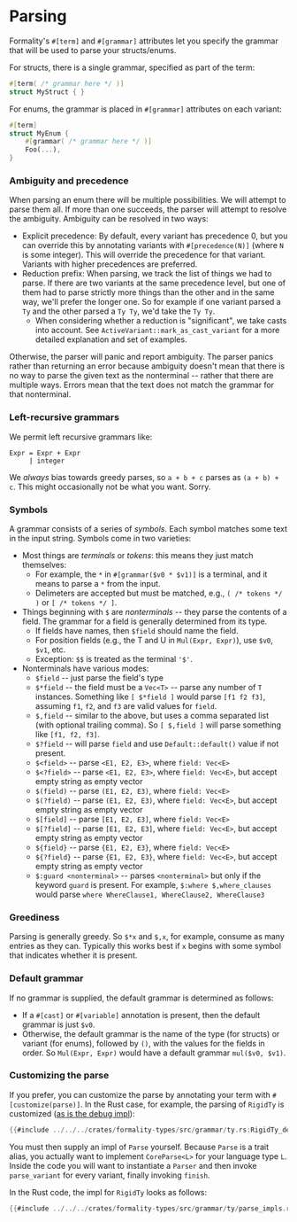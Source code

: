 # Parsing

Formality's `#[term]` and `#[grammar]` attributes let you specify the grammar that will be used to parse your structs/enums.

For structs, there is a single grammar, specified as part of the term:

```rust
#[term( /* grammar here */ )]
struct MyStruct { }
```

For enums, the grammar is placed in `#[grammar]` attributes on each variant:

```rust
#[term]
struct MyEnum {
    #[grammar( /* grammar here */ )]
    Foo(...),
}
```

### Ambiguity and precedence

When parsing an enum there will be multiple possibilities. We will attempt to parse them all. If more than one succeeds, the parser will attempt to resolve the ambiguity. Ambiguity can be resolved in two ways:

* Explicit precedence: By default, every variant has precedence 0, but you can override this by annotating variants with `#[precedence(N)]` (where `N` is some integer). This will override the precedence for that variant. Variants with higher precedences are preferred.
* Reduction prefix: When parsing, we track the list of things we had to parse. If there are two variants at the same precedence level, but one of them had to parse strictly more things than the other and in the same way, we'll prefer the longer one. So for example if one variant parsed a `Ty` and the other parsed a `Ty Ty`, we'd take the `Ty Ty`.
    * When considering whether a reduction is "significant", we take casts into account. See `ActiveVariant::mark_as_cast_variant` for a more detailed explanation and set of examples.

Otherwise, the parser will panic and report ambiguity. The parser panics rather than returning an error because ambiguity doesn't mean that there is no way to parse the given text as the nonterminal -- rather that there are multiple ways. Errors mean that the text does not match the grammar for that nonterminal.

### Left-recursive grammars

We permit left recursive grammars like:

```
Expr = Expr + Expr
     | integer
```

We *always* bias towards greedy parses, so `a + b + c` parses as `(a + b) + c`.
This might occasionally not be what you want.
Sorry.

### Symbols

A grammar consists of a series of *symbols*. Each symbol matches some text in the input string. Symbols come in two varieties:

* Most things are *terminals* or *tokens*: this means they just match themselves:
    * For example, the `*` in `#[grammar($v0 * $v1)]` is a terminal, and it means to parse a `*` from the input.
    * Delimeters are accepted but must be matched, e.g., `( /* tokens */ )` or `[ /* tokens */ ]`.
* Things beginning with `$` are *nonterminals* -- they parse the contents of a field. The grammar for a field is generally determined from its type.
    * If fields have names, then `$field` should name the field.
    * For position fields (e.g., the T and U in `Mul(Expr, Expr)`), use `$v0`, `$v1`, etc.
    * Exception: `$$` is treated as the terminal `'$'`.
* Nonterminals have various modes:
    * `$field` -- just parse the field's type
    * `$*field` -- the field must be a `Vec<T>` -- parse any number of `T` instances. Something like `[ $*field ]` would parse `[f1 f2 f3]`, assuming `f1`, `f2`, and `f3` are valid values for `field`.
    * `$,field` -- similar to the above, but uses a comma separated list (with optional trailing comma). So `[ $,field ]` will parse something like `[f1, f2, f3]`.
    * `$?field` -- will parse `field` and use `Default::default()` value if not present.
    * `$<field>` -- parse `<E1, E2, E3>`, where `field: Vec<E>` 
    * `$<?field>` -- parse `<E1, E2, E3>`, where `field: Vec<E>`, but accept empty string as empty vector
    * `$(field)` -- parse `(E1, E2, E3)`, where `field: Vec<E>` 
    * `$(?field)` -- parse `(E1, E2, E3)`, where `field: Vec<E>`, but accept empty string as empty vector
    * `$[field]` -- parse `[E1, E2, E3]`, where `field: Vec<E>` 
    * `$[?field]` -- parse `[E1, E2, E3]`, where `field: Vec<E>`, but accept empty string as empty vector
    * `${field}` -- parse `{E1, E2, E3}`, where `field: Vec<E>` 
    * `${?field}` -- parse `{E1, E2, E3}`, where `field: Vec<E>`, but accept empty string as empty vector
    * `$:guard <nonterminal>` -- parses `<nonterminal>` but only if the keyword `guard` is present. For example, `$:where $,where_clauses` would parse `where WhereClause1, WhereClause2, WhereClause3`

### Greediness

Parsing is generally greedy. So `$*x` and `$,x`, for example, consume as many entries as they can. Typically this works best if `x` begins with some symbol that indicates whether it is present.

### Default grammar

If no grammar is supplied, the default grammar is determined as follows:

* If a `#[cast]` or `#[variable]` annotation is present, then the default grammar is just `$v0`.
* Otherwise, the default grammar is the name of the type (for structs) or variant (for enums), followed by `()`, with the values for the fields in order. So `Mul(Expr, Expr)` would have a default grammar `mul($v0, $v1)`.

### Customizing the parse

If you prefer, you can customize the parse by annotating your term with `#[customize(parse)]`. In the Rust case, for example, the parsing of `RigidTy` is customized ([as is the debug impl](./debug.md)):

```rust
{{#include ../../../crates/formality-types/src/grammar/ty.rs:RigidTy_decl}}
```

You must then supply an impl of `Parse` yourself. Because `Parse` is a trait alias, you actually want to implement `CoreParse<L>` for your language type `L`. Inside the code you will want to instantiate a `Parser` and then invoke `parse_variant` for every variant, finally invoking `finish`.

In the Rust code, the impl for `RigidTy` looks as follows:


```rust
{{#include ../../../crates/formality-types/src/grammar/ty/parse_impls.rs:RigidTy_impl}}
```